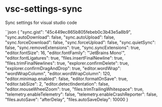 # vsc-settings-sync
Sync settings for visual studio code

``json
{
  "sync.gist": "45c449ec865b805febeb0c3b43e5a8b9",
  "sync.autoDownload": false,
  "sync.autoUpload": false,
  "sync.forceDownload": false,
  "sync.forceUpload": false,
  "sync.quietSync": false,
  "sync.removeExtensions": true,
  "sync.syncExtensions": true,
  "editor.fontSize": 16,
  "editor.fontFamily": "'JetBrains Mono'",
  "editor.fontLigatures": true,
  "files.insertFinalNewline": true,
  "files.trimFinalNewlines": true,
  "explorer.confirmDelete": true,
  "explorer.confirmDragAndDrop": true,
  "editor.wordWrap": "wordWrapColumn",
  "editor.wordWrapColumn": 120,
  "editor.minimap.enabled": false,
  "editor.formatOnSave": true,
  "editor.tabSize": 2,
  "editor.detectIndentation": false,
  "editor.mouseWheelZoom": true,
  "files.trimTrailingWhitespace": true,
  "telemetry.enableTelemetry": false,
  "telemetry.enableCrashReporter": false,
  "files.autoSave": "afterDelay",
  "files.autoSaveDelay": 10000
}

```
